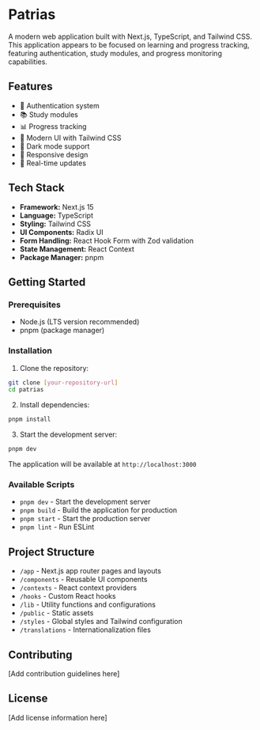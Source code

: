 # Patrias

A modern web application built with Next.js, TypeScript, and Tailwind CSS. This application appears to be focused on learning and progress tracking, featuring authentication, study modules, and progress monitoring capabilities.

## Features

- 🔐 Authentication system
- 📚 Study modules
- 📊 Progress tracking
- 🎨 Modern UI with Tailwind CSS
- 🌙 Dark mode support
- 📱 Responsive design
- 🔄 Real-time updates

## Tech Stack

- **Framework:** Next.js 15
- **Language:** TypeScript
- **Styling:** Tailwind CSS
- **UI Components:** Radix UI
- **Form Handling:** React Hook Form with Zod validation
- **State Management:** React Context
- **Package Manager:** pnpm

## Getting Started

### Prerequisites

- Node.js (LTS version recommended)
- pnpm (package manager)

### Installation

1. Clone the repository:
```bash
git clone [your-repository-url]
cd patrias
```

2. Install dependencies:
```bash
pnpm install
```

3. Start the development server:
```bash
pnpm dev
```

The application will be available at `http://localhost:3000`

### Available Scripts

- `pnpm dev` - Start the development server
- `pnpm build` - Build the application for production
- `pnpm start` - Start the production server
- `pnpm lint` - Run ESLint

## Project Structure

- `/app` - Next.js app router pages and layouts
- `/components` - Reusable UI components
- `/contexts` - React context providers
- `/hooks` - Custom React hooks
- `/lib` - Utility functions and configurations
- `/public` - Static assets
- `/styles` - Global styles and Tailwind configuration
- `/translations` - Internationalization files

## Contributing

[Add contribution guidelines here]

## License

[Add license information here]
